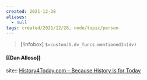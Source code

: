 ```yaml
---
created: 2021-12-28 
aliases:
  - null
tags: created/2021/12/28, node/topic/person
---
```

> [!infobox]
`$=customJS.dv_funcs.mentionedIn(dv)`

#### <s class="topic-title">[[Dan Alloso]]</s>

site:: [History4Today.com – Because History is for Today](https://history4today.com/)
